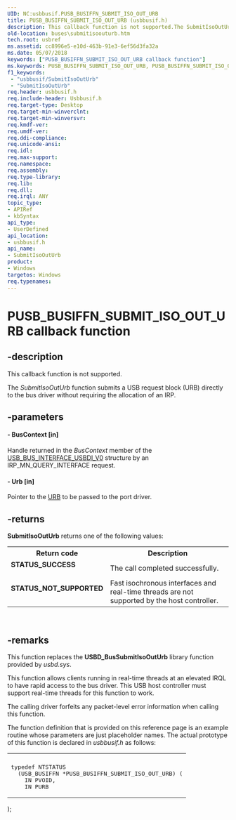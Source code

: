 ```yaml
---
UID: NC:usbbusif.PUSB_BUSIFFN_SUBMIT_ISO_OUT_URB
title: PUSB_BUSIFFN_SUBMIT_ISO_OUT_URB (usbbusif.h)
description: This callback function is not supported.The SubmitIsoOutUrb function submits a USB request block (URB) directly to the bus driver without requiring the allocation of an IRP.
old-location: buses\submitisoouturb.htm
tech.root: usbref
ms.assetid: cc8996e5-e10d-463b-91e3-6ef56d3fa32a
ms.date: 05/07/2018
keywords: ["PUSB_BUSIFFN_SUBMIT_ISO_OUT_URB callback function"]
ms.keywords: PUSB_BUSIFFN_SUBMIT_ISO_OUT_URB, PUSB_BUSIFFN_SUBMIT_ISO_OUT_URB callback, SubmitIsoOutUrb, SubmitIsoOutUrb callback function [Buses], buses.submitisoouturb, usbbusif/SubmitIsoOutUrb, usbinterKR_7caf9f1e-d3e3-4d26-b91f-c2864594703a.xml
f1_keywords:
 - "usbbusif/SubmitIsoOutUrb"
 - "SubmitIsoOutUrb"
req.header: usbbusif.h
req.include-header: Usbbusif.h
req.target-type: Desktop
req.target-min-winverclnt: 
req.target-min-winversvr: 
req.kmdf-ver: 
req.umdf-ver: 
req.ddi-compliance: 
req.unicode-ansi: 
req.idl: 
req.max-support: 
req.namespace: 
req.assembly: 
req.type-library: 
req.lib: 
req.dll: 
req.irql: ANY
topic_type:
- APIRef
- kbSyntax
api_type:
- UserDefined
api_location:
- usbbusif.h
api_name:
- SubmitIsoOutUrb
product:
- Windows
targetos: Windows
req.typenames: 
---
```


# PUSB_BUSIFFN_SUBMIT_ISO_OUT_URB callback function


## -description


This callback function is not supported.

The <i>SubmitIsoOutUrb</i> function submits a USB request block (URB) directly to the bus driver without requiring the allocation of an IRP. 


## -parameters












#### - BusContext [in]

Handle returned in the <i>BusContext</i> member of the  <a href="https://docs.microsoft.com/windows-hardware/drivers/ddi/usbbusif/ns-usbbusif-_usb_bus_interface_usbdi_v0">USB_BUS_INTERFACE_USBDI_V0</a> structure by an IRP_MN_QUERY_INTERFACE request. 


#### - Urb [in]

Pointer to the <a href="https://docs.microsoft.com/windows-hardware/drivers/ddi/usb/ns-usb-_urb">URB</a> to be passed to the port driver. 


## -returns



<b>SubmitIsoOutUrb</b> returns one of the following values:

<table>
<tr>
<th>Return code</th>
<th>Description</th>
</tr>
<tr>
<td width="40%">
<dl>
<dt><b>STATUS_SUCCESS</b></dt>
</dl>
</td>
<td width="60%">
The call completed successfully.

</td>
</tr>
<tr>
<td width="40%">
<dl>
<dt><b>STATUS_NOT_SUPPORTED</b></dt>
</dl>
</td>
<td width="60%">
Fast isochronous interfaces and real-time threads are not supported by the host controller. 

</td>
</tr>
</table>
 




## -remarks



This function replaces the <b>USBD_BusSubmitIsoOutUrb</b> library function provided by <i>usbd.sys</i>. 

This function allows clients running in real-time threads at an elevated IRQL to have rapid access to the bus driver. This USB host controller must support real-time threads for this function to work. 

The calling driver forfeits any packet-level error information when calling this function. 

The function definition that is provided on this reference page is an example routine whose parameters are just placeholder names. The actual prototype of this function is declared in <i>usbbusif.h</i> as follows:

<div class="code"><span codelanguage=""><table>
<tr>
<th></th>
</tr>
<tr>
<td>
<pre>typedef NTSTATUS
  (USB_BUSIFFN *PUSB_BUSIFFN_SUBMIT_ISO_OUT_URB) (
    IN PVOID,
    IN PURB</pre>
</td>
</tr>
</table></span></div>
  );



